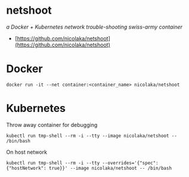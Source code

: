 # netshoot
*a Docker + Kubernetes network trouble-shooting swiss-army container*

* [https://github.com/nicolaka/netshoot](https://github.com/nicolaka/netshoot)

# Docker
```
docker run -it --net container:<container_name> nicolaka/netshoot
```

# Kubernetes
Throw away container for debugging
```
kubectl run tmp-shell --rm -i --tty --image nicolaka/netshoot -- /bin/bash
```

On host network
```
kubectl run tmp-shell --rm -i --tty --overrides='{"spec": {"hostNetwork": true}}' --image nicolaka/netshoot -- /bin/bash
```
